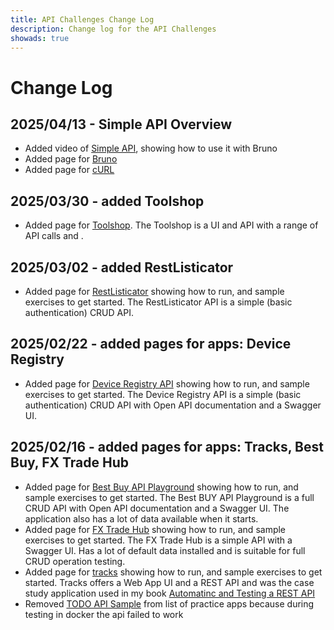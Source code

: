 ```yaml
---
title: API Challenges Change Log
description: Change log for the API Challenges
showads: true
---
```


# Change Log

## 2025/04/13 - Simple API Overview

- Added video of [Simple API](/practice-modes/simpleapi), showing how to use it with Bruno
- Added page for [Bruno](/tools/clients/bruno)
- Added page for [cURL](/tools/clients/curl)

## 2025/03/30 - added Toolshop

- Added page for [Toolshop](/practice-sites/apps/toolshop). The Toolshop is a UI and API with a range of API calls and .


## 2025/03/02 - added RestListicator

- Added page for [RestListicator](/practice-sites/apps/restlisticator) showing how to run, and sample exercises to get started. The RestListicator API is a simple (basic authentication) CRUD API.


## 2025/02/22 - added pages for apps: Device Registry

- Added page for [Device Registry API](/practice-sites/apps/deviceregistry) showing how to run, and sample exercises to get started. The Device Registry API is a simple (basic authentication) CRUD API with Open API documentation and a Swagger UI.


## 2025/02/16 - added pages for apps: Tracks, Best Buy, FX Trade Hub

- Added page for [Best Buy API Playground](/practice-sites/apps/bestbuy) showing how to run, and sample exercises to get started. The Best BUY API Playground is a full CRUD API with Open API documentation and a Swagger UI. The application also has a lot of data available when it starts.
- Added page for [FX Trade Hub](/practice-sites/apps/fxtradehub) showing how to run, and sample exercises to get started. The FX Trade Hub is a simple API with a Swagger UI. Has a lot of default data installed and is suitable for full CRUD operation testing. 
- Added page for [tracks](/practice-sites/apps/tracks) showing how to run, and sample exercises to get started. Tracks offers a Web App UI and a REST API and was the case study application used in my book [Automatinc and Testing a REST API](https://www.eviltester.com/page/books/automating-testing-api-casestudy/)
- Removed [TODO API Sample](https://github.com/g33klady/TodoApiSample) from list of practice apps because during testing in docker the api failed to work